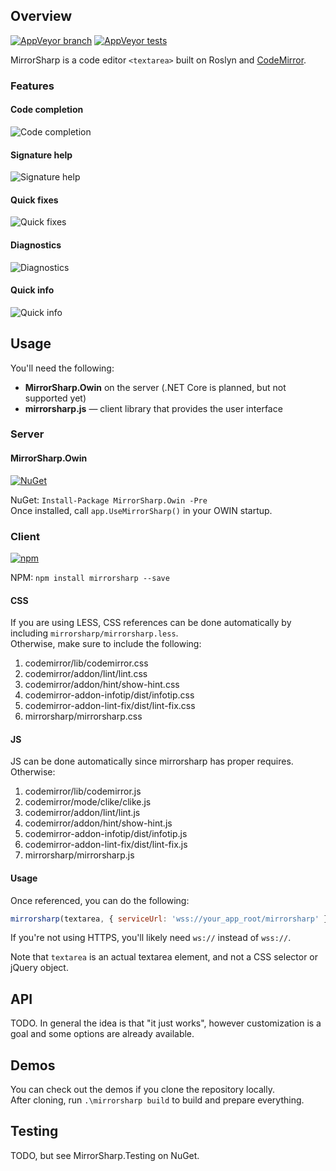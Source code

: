 ## Overview

[![AppVeyor branch](https://img.shields.io/appveyor/ci/ashmind/mirrorsharp/master.svg?style=flat-square)](https://ci.appveyor.com/project/ashmind/mirrorsharp) 
[![AppVeyor tests](https://img.shields.io/appveyor/tests/ashmind/mirrorsharp.svg?style=flat-square)](https://ci.appveyor.com/project/ashmind/mirrorsharp/build/tests)

MirrorSharp is a code editor `<textarea>` built on Roslyn and [CodeMirror](https://codemirror.net/).

### Features
#### Code completion
![Code completion](📄readme/code-completion.png)

#### Signature help
![Signature help](📄readme/signature-help.png)

#### Quick fixes
![Quick fixes](📄readme/quick-fixes.png)

#### Diagnostics
![Diagnostics](📄readme/diagnostics.png)

#### Quick info
![Quick info](📄readme/infotips.png)
  
## Usage

You'll need the following:

- **MirrorSharp.Owin** on the server (.NET Core is planned, but not supported yet)
- **mirrorsharp.js** — client library that provides the user interface

### Server

#### MirrorSharp.Owin
[![NuGet](https://img.shields.io/nuget/v/MirrorSharp.Owin.svg?style=flat-square)](https://www.nuget.org/packages/MirrorSharp.Owin)

NuGet: `Install-Package MirrorSharp.Owin -Pre`  
Once installed, call `app.UseMirrorSharp()` in your OWIN startup.

### Client
[![npm](https://img.shields.io/npm/v/mirrorsharp.svg?style=flat-square)](https://www.npmjs.com/package/mirrorsharp)

NPM: `npm install mirrorsharp --save`

#### CSS
If you are using LESS, CSS references can be done automatically by including `mirrorsharp/mirrorsharp.less`.  
Otherwise, make sure to include the following:

1. codemirror/lib/codemirror.css
2. codemirror/addon/lint/lint.css
3. codemirror/addon/hint/show-hint.css
4. codemirror-addon-infotip/dist/infotip.css
5. codemirror-addon-lint-fix/dist/lint-fix.css
6. mirrorsharp/mirrorsharp.css

#### JS
JS can be done automatically since mirrorsharp has proper requires. Otherwise:

1. codemirror/lib/codemirror.js
2. codemirror/mode/clike/clike.js
3. codemirror/addon/lint/lint.js
4. codemirror/addon/hint/show-hint.js
5. codemirror-addon-infotip/dist/infotip.js
6. codemirror-addon-lint-fix/dist/lint-fix.js
7. mirrorsharp/mirrorsharp.js

#### Usage
Once referenced, you can do the following:
```javascript
mirrorsharp(textarea, { serviceUrl: 'wss://your_app_root/mirrorsharp' })
```
If you're not using HTTPS, you'll likely need `ws://` instead of `wss://`.

Note that `textarea` is an actual textarea element, and not a CSS selector or jQuery object.

## API

TODO. In general the idea is that "it just works", however customization is a goal and some options are already available.

## Demos

You can check out the demos if you clone the repository locally.  
After cloning, run `.\mirrorsharp build` to build and prepare everything.

## Testing

TODO, but see MirrorSharp.Testing on NuGet.
